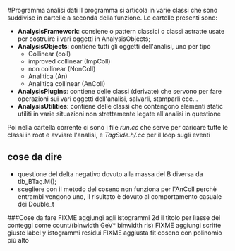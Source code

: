#Programma analisi dati
Il programma si articola in varie classi che sono suddivise in cartelle a seconda della funzione. Le cartelle presenti sono:
- __AnalysisFramework__: consiene o pattern classici o classi astratte usate per costruire i vari oggetti in AnalysisObjects;
- __AnalysisObjects__: contiene tutti gli oggetti dell'analisi, uno per tipo
    - Collinear (coll)
    - improved collinear (ImpColl)
    - non collinear (NonColl)
    - Analitica (An)
    - Analitica collinear (AnColl)
- __AnalysisPlugins__: contiene delle classi (derivate) che servono per fare operazioni sui vari oggetti dell'analisi, salvarli, stamparli ecc...
- __AnalysisUtilities__: contiene delle classi che contengono elementi static utiliti in varie situazioni non strettamente legate all'analisi in questione

Poi nella cartella corrente ci sono i file _run.cc_ che serve per caricare tutte le classi in root e avviare l'analisi, e _TagSide.h/.cc_ per il loop sugli eventi

## cose da dire
- questione del delta negativo dovuto alla massa del B diversa da tlb_BTag.M();
- scegliere con il metodo del coseno non funziona per l'AnColl perchè entrambi vengono uno, il risultato è dovuto al comportamento casuale dei Double_t

###Cose da fare
FIXME aggiungi agli istogrammi 2d il titolo per lìasse dei conteggi come count/(binwidth GeV* binwidth ris)
FIXME aggiungi scritte giuste label y istogrammi residui
FIXME aggiusta fit coseno con polinomio più alto
